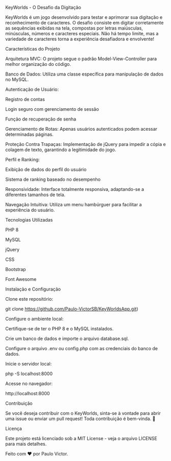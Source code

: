 KeyWorlds - O Desafio da Digitação

KeyWorlds é um jogo desenvolvido para testar e aprimorar sua digitação e reconhecimento de caracteres. O desafio consiste em digitar corretamente as sequências exibidas na tela, compostas por letras maiúsculas, minúsculas, números e caracteres especiais. Não há tempo limite, mas a variedade de caracteres torna a experiência desafiadora e envolvente!

Características do Projeto

Arquitetura MVC: O projeto segue o padrão Model-View-Controller para melhor organização do código.

Banco de Dados: Utiliza uma classe específica para manipulação de dados no MySQL.

Autenticação de Usuário:

Registro de contas

Login seguro com gerenciamento de sessão

Função de recuperação de senha

Gerenciamento de Rotas: Apenas usuários autenticados podem acessar determinadas páginas.

Proteção Contra Trapaças: Implementação de jQuery para impedir a cópia e colagem de texto, garantindo a legitimidade do jogo.

Perfil e Ranking:

Exibição de dados do perfil do usuário

Sistema de ranking baseado no desempenho

Responsividade: Interface totalmente responsiva, adaptando-se a diferentes tamanhos de tela.

Navegação Intuitiva: Utiliza um menu hambúrguer para facilitar a experiência do usuário.

Tecnologias Utilizadas

PHP 8

MySQL

jQuery

CSS

Bootstrap

Font Awesome

Instalação e Configuração

Clone este repositório:

git clone https://github.com/Paulo-VictorSB/KeyWorldsApp.git)

Configure o ambiente local:

Certifique-se de ter o PHP 8 e o MySQL instalados.

Crie um banco de dados e importe o arquivo database.sql.

Configure o arquivo .env ou config.php com as credenciais do banco de dados.

Inicie o servidor local:

php -S localhost:8000

Acesse no navegador:

http://localhost:8000

Contribuição

Se você deseja contribuir com o KeyWorlds, sinta-se à vontade para abrir uma issue ou enviar um pull request! Toda contribuição é bem-vinda. 🚀

Licença

Este projeto está licenciado sob a MIT License - veja o arquivo LICENSE para mais detalhes.

Feito com ❤️ por Paulo Victor.


 
